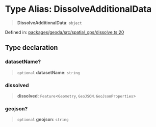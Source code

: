 # Type Alias: DissolveAdditionalData

> **DissolveAdditionalData**: `object`

Defined in: [packages/geoda/src/spatial\_ops/dissolve.ts:20](https://github.com/GeoDaCenter/openassistant/blob/36f516b8229288259590b2d9dab3b10cbfc3cbfd/packages/geoda/src/spatial_ops/dissolve.ts#L20)

## Type declaration

### datasetName?

> `optional` **datasetName**: `string`

### dissolved

> **dissolved**: `Feature`\<`Geometry`, `GeoJSON.GeoJsonProperties`\>

### geojson?

> `optional` **geojson**: `string`
